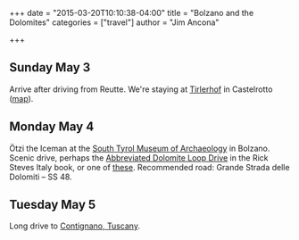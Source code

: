 +++
date = "2015-03-20T10:10:38-04:00"
title = "Bolzano and the Dolomites"
categories = ["travel"]
author = "Jim Ancona"

+++
## Sunday May 3

Arrive after driving from Reutte. We're staying at
[Tirlerhof](http://www.tirlerhof.it/en/) in Castelrotto ([map](http://goo.gl/maps/Z7gIA)).

## Monday May 4

Ötzi the Iceman at the
[South Tyrol Museum of Archaeology](http://www.iceman.it/) in
Bolzano. Scenic drive, perhaps the
[Abbreviated Dolomite Loop Drive](https://books.google.com/books?id=IEvnBAAAQBAJ&lpg=PT368&ots=5Jes6exLes&dq=abbreviated%20dolomite%20loop%20drive&pg=PT368#v=onepage&q=abbreviated%20dolomite%20loop%20drive&f=false)
in the Rick Steves Italy book, or one of
[these](http://www.touring-italy.net/search/regions.php?region=Trentino-Alto-Adige).
Recommended road: Grande Strada delle Dolomiti – SS 48.

## Tuesday May 5

Long drive to [Contignano, Tuscany](/travel/Tuscany-and-Umbria).
